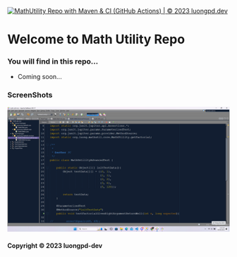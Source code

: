[![MathUtility Repo with Maven & CI (GitHub Actions) | © 2023 luongpd.dev](https://github.com/luongpd-dev/math-util-mvn/actions/workflows/math-util-ci.yml/badge.svg)](https://github.com/luongpd-dev/math-util-mvn/actions/workflows/math-util-ci.yml)

# Welcome to Math Utility Repo
### You will find in this repo...

* Coming soon...

### ScreenShots
![DDT with Junit](https://github.com/luongpd-dev/math-util-mvn/blob/main/sreenshot/DDT%20Script%20Test.png)

#### Copyright &#169; 2023 luongpd-dev